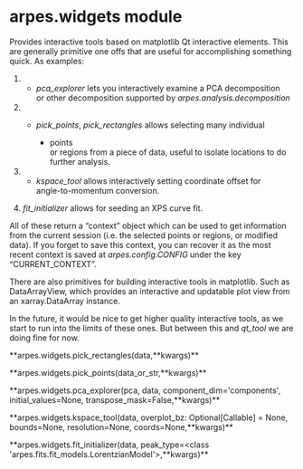 # arpes.widgets module

Provides interactive tools based on matplotlib Qt interactive elements.
This are generally primitive one offs that are useful for accomplishing
something quick. As examples:

1.    - *pca\_explorer* lets you interactively examine a PCA
        decomposition  
        or other decomposition supported by
        *arpes.analysis.decomposition*

2.    - *pick\_points*, *pick\_rectangles* allows selecting many
        individual
        
          - points  
            or regions from a piece of data, useful to isolate locations
            to do further analysis.

3.    - *kspace\_tool* allows interactively setting coordinate offset
        for  
        angle-to-momentum conversion.

4.  *fit\_initializer* allows for seeding an XPS curve fit.

All of these return a “context” object which can be used to get
information from the current session (i.e. the selected points or
regions, or modified data). If you forget to save this context, you can
recover it as the most recent context is saved at *arpes.config.CONFIG*
under the key “CURRENT\_CONTEXT”.

There are also primitives for building interactive tools in matplotlib.
Such as DataArrayView, which provides an interactive and updatable plot
view from an xarray.DataArray instance.

In the future, it would be nice to get higher quality interactive tools,
as we start to run into the limits of these ones. But between this and
*qt\_tool* we are doing fine for now.

**arpes.widgets.pick\_rectangles(data,**kwargs)\*\*

**arpes.widgets.pick\_points(data\_or\_str,**kwargs)\*\*

**arpes.widgets.pca\_explorer(pca, data, component\_dim='components',
initial\_values=None, transpose\_mask=False,**kwargs)\*\*

**arpes.widgets.kspace\_tool(data, overplot\_bz: Optional\[Callable\] =
None, bounds=None, resolution=None, coords=None,**kwargs)\*\*

**arpes.widgets.fit\_initializer(data, peak\_type=\<class
'arpes.fits.fit\_models.LorentzianModel'\>,**kwargs)\*\*
